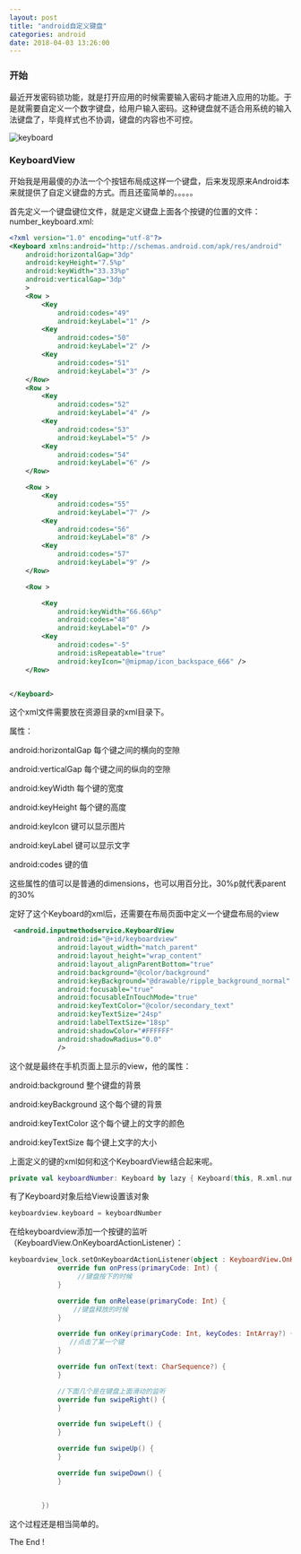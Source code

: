```yaml
---
layout: post
title: "android自定义键盘"
categories: android
date: 2018-04-03 13:26:00
---
```




### 开始

最近开发密码锁功能，就是打开应用的时候需要输入密码才能进入应用的功能。于是就需要自定义一个数字键盘，给用户输入密码。这种键盘就不适合用系统的输入法键盘了，毕竟样式也不协调，键盘的内容也不可控。

![keyboard](http://img.muliba.net/post/20180403/keyboard.png)

### KeyboardView

开始我是用最傻的办法一个个按钮布局成这样一个键盘，后来发现原来Android本来就提供了自定义键盘的方式。而且还蛮简单的。。。。。

首先定义一个键盘键位文件，就是定义键盘上面各个按键的位置的文件：number_keyboard.xml:

```Xml
<?xml version="1.0" encoding="utf-8"?>
<Keyboard xmlns:android="http://schemas.android.com/apk/res/android"
    android:horizontalGap="3dp"
    android:keyHeight="7.5%p"
    android:keyWidth="33.33%p"
    android:verticalGap="3dp"
    >
    <Row >
        <Key
            android:codes="49"
            android:keyLabel="1" />
        <Key
            android:codes="50"
            android:keyLabel="2" />
        <Key
            android:codes="51"
            android:keyLabel="3" />
    </Row>
    <Row >
        <Key
            android:codes="52"
            android:keyLabel="4" />
        <Key
            android:codes="53"
            android:keyLabel="5" />
        <Key
            android:codes="54"
            android:keyLabel="6" />
    </Row>

    <Row >
        <Key
            android:codes="55"
            android:keyLabel="7" />
        <Key
            android:codes="56"
            android:keyLabel="8" />
        <Key
            android:codes="57"
            android:keyLabel="9" />
    </Row>

    <Row >

        <Key
            android:keyWidth="66.66%p"
            android:codes="48"
            android:keyLabel="0" />
        <Key
            android:codes="-5"
            android:isRepeatable="true"
            android:keyIcon="@mipmap/icon_backspace_666" />
    </Row>


</Keyboard>
```

这个xml文件需要放在资源目录的xml目录下。

属性：

android:horizontalGap 每个键之间的横向的空隙

android:verticalGap 每个键之间的纵向的空隙

android:keyWidth 每个键的宽度

android:keyHeight 每个键的高度

android:keyIcon 键可以显示图片

android:keyLabel 键可以显示文字

android:codes 键的值

这些属性的值可以是普通的dimensions，也可以用百分比，30%p就代表parent的30%

定好了这个Keyboard的xml后，还需要在布局页面中定义一个键盘布局的view

```xml
 <android.inputmethodservice.KeyboardView
            android:id="@+id/keyboardview"
            android:layout_width="match_parent"
            android:layout_height="wrap_content"
            android:layout_alignParentBottom="true"
            android:background="@color/background"
            android:keyBackground="@drawable/ripple_background_normal"
            android:focusable="true"
            android:focusableInTouchMode="true"
            android:keyTextColor="@color/secondary_text"
            android:keyTextSize="24sp"
            android:labelTextSize="18sp"
            android:shadowColor="#FFFFFF"
            android:shadowRadius="0.0"
            />
```

这个就是最终在手机页面上显示的view，他的属性：

android:background 整个键盘的背景

android:keyBackground 这个每个键的背景

android:keyTextColor 这个每个键上的文字的颜色

android:keyTextSize 每个键上文字的大小



上面定义的键的xml如何和这个KeyboardView结合起来呢。

```Kotlin
private val keyboardNumber: Keyboard by lazy { Keyboard(this, R.xml.number_keyboard) }
```

有了Keyboard对象后给View设置该对象

```kotlin
keyboardview.keyboard = keyboardNumber
```

在给keyboardview添加一个按键的监听（KeyboardView.OnKeyboardActionListener）：

```kotlin
keyboardview_lock.setOnKeyboardActionListener(object : KeyboardView.OnKeyboardActionListener {
            override fun onPress(primaryCode: Int) {
                 //键盘按下的时候
            }

            override fun onRelease(primaryCode: Int) {
                //键盘释放的时候
            }

            override fun onKey(primaryCode: Int, keyCodes: IntArray?) {
               //点击了某一个键
            }

            override fun onText(text: CharSequence?) {
            }

			//下面几个是在键盘上面滑动的监听
            override fun swipeRight() {
            }

            override fun swipeLeft() {
            }

            override fun swipeUp() {
            }

            override fun swipeDown() {
            }


        })
```



这个过程还是相当简单的。



The End !